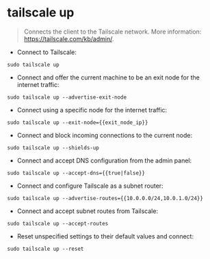 # tailscale up

> Connects the client to the Tailscale network.
> More information: <https://tailscale.com/kb/admin/>.

- Connect to Tailscale:

`sudo tailscale up`

- Connect and offer the current machine to be an exit node for the internet traffic:

`sudo tailscale up --advertise-exit-node`

- Connect using a specific node for the internet traffic:

`sudo tailscale up --exit-node={{exit_node_ip}}`

- Connect and block incoming connections to the current node:

`sudo tailscale up --shields-up`

- Connect and accept DNS configuration from the admin panel:

`sudo tailscale up --accept-dns={{true|false}}`

- Connect and configure Tailscale as a subnet router:

`sudo tailscale up --advertise-routes={{10.0.0.0/24,10.0.1.0/24}}`

- Connect and accept subnet routes from Tailscale:

`sudo tailscale up --accept-routes`

- Reset unspecified settings to their default values and connect:

`sudo tailscale up --reset`
